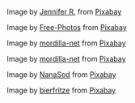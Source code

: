 Image by <a href="https://pixabay.com/users/yoshismom-6697213/?utm_source=link-attribution&amp;utm_medium=referral&amp;utm_campaign=image&amp;utm_content=2936213">Jennifer R.</a> from <a href="https://pixabay.com/?utm_source=link-attribution&amp;utm_medium=referral&amp;utm_campaign=image&amp;utm_content=2936213">Pixabay</a>

Image by <a href="https://pixabay.com/photos/?utm_source=link-attribution&amp;utm_medium=referral&amp;utm_campaign=image&amp;utm_content=690108">Free-Photos</a> from <a href="https://pixabay.com/?utm_source=link-attribution&amp;utm_medium=referral&amp;utm_campaign=image&amp;utm_content=690108">Pixabay</a>

Image by <a href="https://pixabay.com/users/mordilla-net-2568349/?utm_source=link-attribution&amp;utm_medium=referral&amp;utm_campaign=image&amp;utm_content=3161014">mordilla-net</a> from <a href="https://pixabay.com/?utm_source=link-attribution&amp;utm_medium=referral&amp;utm_campaign=image&amp;utm_content=3161014">Pixabay</a>

Image by <a href="https://pixabay.com/users/mordilla-net-2568349/?utm_source=link-attribution&amp;utm_medium=referral&amp;utm_campaign=image&amp;utm_content=3162219">mordilla-net</a> from <a href="https://pixabay.com/?utm_source=link-attribution&amp;utm_medium=referral&amp;utm_campaign=image&amp;utm_content=3162219">Pixabay</a>


Image by <a href="https://pixabay.com/users/nanasod-936233/?utm_source=link-attribution&amp;utm_medium=referral&amp;utm_campaign=image&amp;utm_content=727293">NanaSod</a> from <a href="https://pixabay.com/?utm_source=link-attribution&amp;utm_medium=referral&amp;utm_campaign=image&amp;utm_content=727293">Pixabay</a>

Image by <a href="https://pixabay.com/users/bierfritze-1416470/?utm_source=link-attribution&amp;utm_medium=referral&amp;utm_campaign=image&amp;utm_content=943373">bierfritze</a> from <a href="https://pixabay.com/?utm_source=link-attribution&amp;utm_medium=referral&amp;utm_campaign=image&amp;utm_content=943373">Pixabay</a>